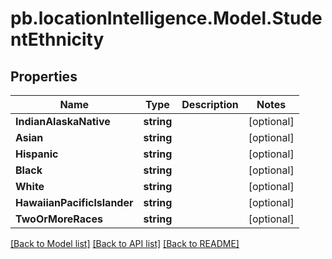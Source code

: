 # pb.locationIntelligence.Model.StudentEthnicity
## Properties

Name | Type | Description | Notes
------------ | ------------- | ------------- | -------------
**IndianAlaskaNative** | **string** |  | [optional] 
**Asian** | **string** |  | [optional] 
**Hispanic** | **string** |  | [optional] 
**Black** | **string** |  | [optional] 
**White** | **string** |  | [optional] 
**HawaiianPacificlslander** | **string** |  | [optional] 
**TwoOrMoreRaces** | **string** |  | [optional] 

[[Back to Model list]](../README.md#documentation-for-models) [[Back to API list]](../README.md#documentation-for-api-endpoints) [[Back to README]](../README.md)

